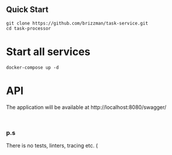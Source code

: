## Quick Start
```
git clone https://github.com/brizzman/task-service.git
cd task-processor 
```
# Start all services
```
docker-compose up -d
```
# API 
The application will be available at http://localhost:8080/swagger/
```
```
```
```
### p.s 
There is no tests, linters, tracing etc. (

